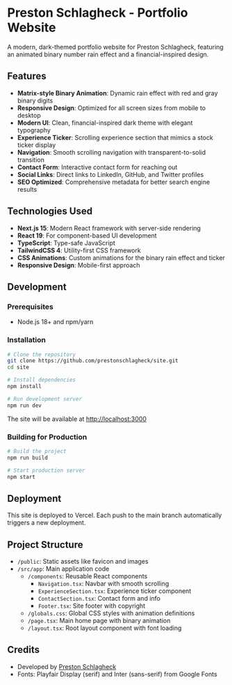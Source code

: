# Preston Schlagheck - Portfolio Website

A modern, dark-themed portfolio website for Preston Schlagheck, featuring an animated binary number rain effect and a financial-inspired design.

## Features

- **Matrix-style Binary Animation**: Dynamic rain effect with red and gray binary digits
- **Responsive Design**: Optimized for all screen sizes from mobile to desktop
- **Modern UI**: Clean, financial-inspired dark theme with elegant typography
- **Experience Ticker**: Scrolling experience section that mimics a stock ticker display
- **Navigation**: Smooth scrolling navigation with transparent-to-solid transition
- **Contact Form**: Interactive contact form for reaching out
- **Social Links**: Direct links to LinkedIn, GitHub, and Twitter profiles
- **SEO Optimized**: Comprehensive metadata for better search engine results

## Technologies Used

- **Next.js 15**: Modern React framework with server-side rendering
- **React 19**: For component-based UI development
- **TypeScript**: Type-safe JavaScript
- **TailwindCSS 4**: Utility-first CSS framework
- **CSS Animations**: Custom animations for the binary rain effect and ticker
- **Responsive Design**: Mobile-first approach

## Development

### Prerequisites

- Node.js 18+ and npm/yarn

### Installation

```bash
# Clone the repository
git clone https://github.com/prestonschlagheck/site.git
cd site

# Install dependencies
npm install

# Run development server
npm run dev
```

The site will be available at [http://localhost:3000](http://localhost:3000)

### Building for Production

```bash
# Build the project
npm run build

# Start production server
npm start
```

## Deployment

This site is deployed to Vercel. Each push to the main branch automatically triggers a new deployment.

## Project Structure

- `/public`: Static assets like favicon and images
- `/src/app`: Main application code
  - `/components`: Reusable React components
    - `Navigation.tsx`: Navbar with smooth scrolling
    - `ExperienceSection.tsx`: Experience ticker component
    - `ContactSection.tsx`: Contact form and info
    - `Footer.tsx`: Site footer with copyright
  - `/globals.css`: Global CSS styles with animation definitions
  - `/page.tsx`: Main home page with binary animation
  - `/layout.tsx`: Root layout component with font loading

## Credits

- Developed by [Preston Schlagheck](https://github.com/prestonschlagheck)
- Fonts: Playfair Display (serif) and Inter (sans-serif) from Google Fonts
